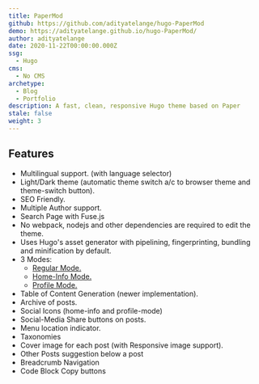 ```yaml
---
title: PaperMod
github: https://github.com/adityatelange/hugo-PaperMod
demo: https://adityatelange.github.io/hugo-PaperMod/
author: adityatelange
date: 2020-11-22T00:00:00.000Z
ssg:
  - Hugo
cms:
  - No CMS
archetype:
  - Blog
  - Portfolio
description: A fast, clean, responsive Hugo theme based on Paper
stale: false
weight: 3
---
```


## Features

- Multilingual support. (with language selector)
- Light/Dark theme (automatic theme switch a/c to browser theme and theme-switch button).
- SEO Friendly.
- Multiple Author support.
- Search Page with Fuse.js
- No webpack, nodejs and other dependencies are required to edit the theme.
- Uses Hugo's asset generator with pipelining, fingerprinting, bundling and minification by default.
- 3 Modes:
    - [Regular Mode.](https://github.com/adityatelange/hugo-PaperMod/wiki/Features#regular-mode-default-mode)
    - [Home-Info Mode.](https://github.com/adityatelange/hugo-PaperMod/wiki/Features#home-info-mode)
    - [Profile Mode.](https://github.com/adityatelange/hugo-PaperMod/wiki/Features#profile-mode)
- Table of Content Generation (newer implementation).
- Archive of posts.
- Social Icons (home-info and profile-mode)
- Social-Media Share buttons on posts.
- Menu location indicator.
- Taxonomies
- Cover image for each post (with Responsive image support).
- Other Posts suggestion below a post
- Breadcrumb Navigation
- Code Block Copy buttons
